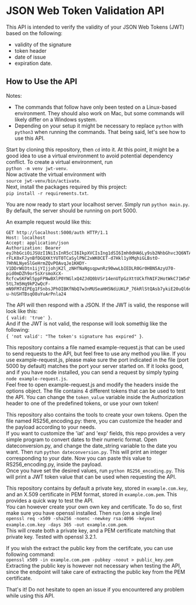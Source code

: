 # JSON Web Token Validation API

This API is intended to verify the validity of your JSON Web Tokens (JWT) based on the following:
- validity of the signature
- token header
- date of issue
- expiration date.

## How to Use the API

Notes:
- The commands that follow have only been tested on a Linux-based environment. They should also work on Mac, but some commands will likely differ on a Windows system.
- Depending on your setup it might be necessary to replace `python` with `python3` when running the commands.
That being said, let's see how to use this API.

Start by cloning this repository, then `cd` into it. At this point, it might be a good idea to use a virtual environment to avoid potential dependency conflict. To create a virtual environment, run  
`python -m venv jwt-venv`.  
Now activate the virtual environment with  
`source jwt-venv/bin/activate`.  
Next, install the packages required by this project:  
`pip install -r requirements.txt`.

You are now ready to start your localhost server. Simply run `python main.py`. By default, the server should be running on port 5000.

An example request would like this:  
```
GET http://localhost:5000/auth HTTP/1.1
Host: localhost
Accept: application/json
Authorization: Bearer eyJhbGciOiJSUzI1NiIsInR5cCI6IkpXVCIsIng1dSI6Imh0dHA6Ly9sb2NhbGhvc3Q6NTAwMC9jZXJ0LnBlbSJ9.eyJzdWIiOiIxMjM0NTY3ODkwIiwibmFtZSI6IkpvaG4gRG9lIiwiaWF0IjoxNTE2MjM5MDIyLCJleHAiOjE3MzMyNjMyMDB9.VwThyTU9_H0VO8HVSFzQsU0ZHqKTdd2EMMRu7zEJSDxVMj4Ghlt2QYFvyvbxQcIKuLHRKi4u6Zcu3HxvFNOY4p-rFLK0xFJynBfDGQXKtYUT0TCaSylPNC2xWK0CET-d7Hkl1yXMqhiGLBstO-7HhNLNyeSlGeHrmZQvPOAvqJe1KHDY-V1DDrWU3tn1ijYIjjohjK2l_zNHfNaNgsqpwnRz90wwLbIEDLR0Gr0HBN5AzyU70-pid0mDZh9or5sXrsmoXcX-RcfcwSKFWl5ppFPNwBXlP0YNGlxQ4ZJdQ0bVSr14enUTpGzXttUCkfhNIF2HotWkC71W5dYDQmmAAAZwRdoG2DW506CPOZL8-5tL7m5Hq9kP2wQcF-mN9FM7dIPEg1FSnbsJPhOIBKfNbQ7w3nMUSeaHH5NdiUKLP_76kRlStQAsb7ykiE20uQl6n1guM8cBFupnQVo8vkNC7fZ1S7vqjqHbosGJ6lcfl7ybVEJsFqb6RdW3GehSylfsZYLAMlHB3EvB9sBwmUjTLPyINBm2i3fVQtVqfxITK6PusDvrCfVtWBVO6wYeYN1PmJFTjQ0FH6wtGxw9MoIqIGGvupfYYIMGB6u93YM6f9N9WboLDCsnLrAYb7igg45nHQzCxMpBHZu0eatqBcM-u-hUSHTBsqO8uYuArPnla24
```

The API will then respond with a JSON. If the JWT is valid, the response will look like this:  
`{ valid: 'true' }`.  
And if the JWT is not valid, the response will look somethig like the following:  
`{ 'not valid': "The token's signature has expired" }`.

This repository contains a file named example-request.js that can be used to send requests to the API, but feel free to use any method you like. If you use example-request.js, please make sure the port indicated in the file (port 5000 by default) matches the port your server started on. If it looks good, and if you have node installed, you can send a request by simply typing  
`node example-request.js`.  
Feel free to open example-request.js and modify the headers inside the options object. The file contains 4 different tokens that can be used to test the API. You can change the `token_value` variable inside the Authorization header to one of the predefined tokens, or use your own token!

This repository also contains the tools to create your own tokens. Open the file named RS256_encoding.py: there, you can customize the header and the payload according to your needs.  
If you want to customize the 'iat' and 'exp' fields, this repo provides a very simple program to convert dates to their numeric format. Open dateconversion.py, and change the date_string variable to the date you want. Then run `python dateconversion.py`. This will print an integer corresponding to your date. Now you can paste this value to RS256_encoding.py, inside the payload.  
Once you have set the desired values, run `python RS256_encoding.py`. This will print a JWT token value that can be used when requesting the API.

This repository contains by default a private key, stored in `example.com.key`, and an X.509 certificate in PEM format, stored in `example.com.pem`. This provides a quick way to test the API.  
You can however create your own own key and certificate. To do so, first make sure you have openssl installed. Then run (on a single line)  
`openssl req -x509 -sha256 -noenc -newkey rsa:4096 -keyout example.com.key -days 365 -out example.com.pem`.  
This will create both a private key, and a PEM certificate matching that private key. Tested with openssl 3.2.1.

If you wish the extract the public key from the certifcate, you can use following command:  
`openssl x509 -in example.com.pem -pubkey -noout > public_key.pem`  
Extracting the public key is however not necessary when testing the API, since the endpoint will take care of extracting the public key from the PEM certificate.

That's it! Do not hesitate to open an issue if you encountered any problem while using this API.
